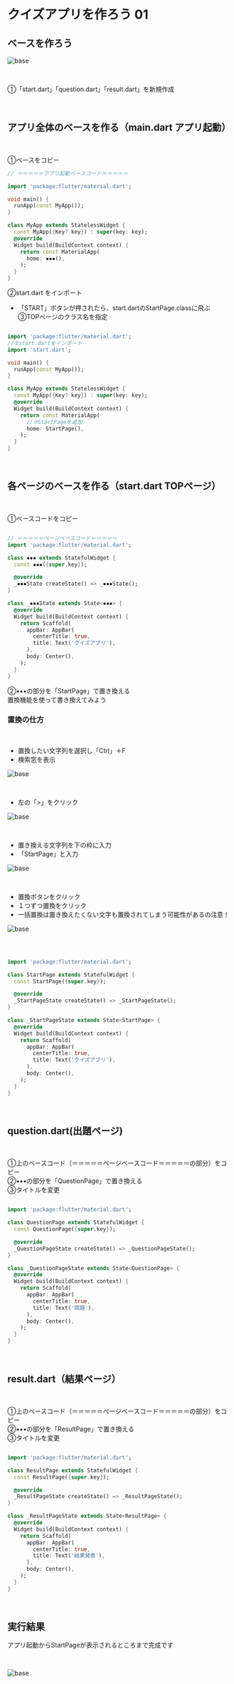 # **クイズアプリを作ろう 01**

## **ベースを作ろう**

![base](img/01_base1-1.png)

<br>

①「start.dart」「question.dart」「result.dart」を新規作成

<br>

## **アプリ全体のベースを作る（main.dart アプリ起動）**

<br>

①ベースをコピー

```dart
// ＝＝＝＝＝アプリ起動ベースコード＝＝＝＝＝

import 'package:flutter/material.dart';

void main() {
  runApp(const MyApp());
}

class MyApp extends StatelessWidget {
  const MyApp({Key? key}) : super(key: key);
  @override
  Widget build(BuildContext context) {
    return const MaterialApp(
      home: ▪️▪️▪️(),
    );
  }
}


```

②start.dart をインポート  
- 「START」ボタンが押されたら、start.dartのStartPage.classに飛ぶ
③TOPページのクラス名を指定

```dart

import 'package:flutter/material.dart';
//②start.dartをインポート
import 'start.dart';

void main() {
  runApp(const MyApp());
}

class MyApp extends StatelessWidget {
  const MyApp({Key? key}) : super(key: key);
  @override
  Widget build(BuildContext context) {
    return const MaterialApp(
      //③StartPageを追加
      home: StartPage(),
    );
  }
}


```
<br>

## **各ページのベースを作る（start.dart TOPページ）**

<br>

①ベースコードをコピー

```dart

// ＝＝＝＝＝ページベースコード＝＝＝＝＝
import 'package:flutter/material.dart';

class ▪️▪️▪️ extends StatefulWidget {
  const ▪️▪️▪️({super.key});

  @override
  _▪️▪️▪️State createState() => _▪️▪️▪️State();
}

class _▪️▪️▪️State extends State<▪️▪️▪️> {
  @override
  Widget build(BuildContext context) {
    return Scaffold(
      appBar: AppBar(
        centerTitle: true,
        title: Text('クイズアプリ'),
      ),
      body: Center(),
    );
  }
}

```

②▪️▪️▪️の部分を「StartPage」で置き換える  
置換機能を使って書き換えてみよう

### 置換の仕方
<br>

- 置換したい文字列を選択し「Ctrl」＋F  
- 検索窓を表示  

![base](img/01_base1-3.png)

<br>

- 左の「>」をクリック
  
![base](img/01_base1-4.png)

<br>

- 置き換える文字列を下の枠に入力
- 「StartPage」と入力

![base](img/01_base1-5.png)

<br>

- 置換ボタンをクリック
- １つずつ置換をクリック
- 一括置換は置き換えたくない文字も置換されてしまう可能性があるの注意！

![base](img/01_base1-6.png)

<br>

```dart

import 'package:flutter/material.dart';

class StartPage extends StatefulWidget {
  const StartPage({super.key});

  @override
  _StartPageState createState() => _StartPageState();
}

class _StartPageState extends State<StartPage> {
  @override
  Widget build(BuildContext context) {
    return Scaffold(
      appBar: AppBar(
        centerTitle: true,
        title: Text('クイズアプリ'),
      ),
      body: Center(),
    );
  }
}

```

<br>

## **question.dart(出題ページ)**

<br>

①上のベースコード（＝＝＝＝＝ページベースコード＝＝＝＝＝の部分）をコピー  
②▪️▪️▪️の部分を「QuestionPage」で置き換える  
③タイトルを変更  

```dart

import 'package:flutter/material.dart';

class QuestionPage extends StatefulWidget {
  const QuestionPage({super.key});

  @override
  _QuestionPageState createState() => _QuestionPageState();
}

class _QuestionPageState extends State<QuestionPage> {
  @override
  Widget build(BuildContext context) {
    return Scaffold(
      appBar: AppBar(
        centerTitle: true,
        title: Text('問題'),
      ),
      body: Center(),
    );
  }
}


```
<br>

## **result.dart（結果ページ）**

<br>

①上のベースコード（＝＝＝＝＝ページベースコード＝＝＝＝＝の部分）をコピー  
②▪️▪️▪️の部分を「ResultPage」で置き換える  
③タイトルを変更  

```dart

import 'package:flutter/material.dart';

class ResultPage extends StatefulWidget {
  const ResultPage({super.key});

  @override
  _ResultPageState createState() => _ResultPageState();
}

class _ResultPageState extends State<ResultPage> {
  @override
  Widget build(BuildContext context) {
    return Scaffold(
      appBar: AppBar(
        centerTitle: true,
        title: Text('結果発表'),
      ),
      body: Center(),
    );
  }
}

```

<br>

## **実行結果**

アプリ起動からStartPageが表示されるところまで完成です

<br>

![base](img/01_base1-2.png)